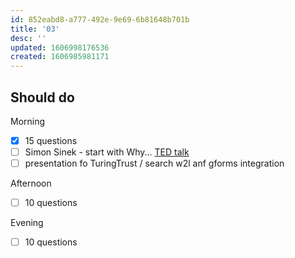 ```yaml
---
id: 852eabd8-a777-492e-9e69-6b81648b701b
title: '03'
desc: ''
updated: 1606998176536
created: 1606985981171
---
```


## Should do

Morning
- [x] 15 questions
- [ ] Simon Sinek - start with Why... [TED talk](https://www.youtube.com/watch?v=IPYeCltXpxw)
- [ ] presentation fo TuringTrust / search w2l anf gforms integration

Afternoon
- [ ] 10 questions

Evening
- [ ] 10 questions